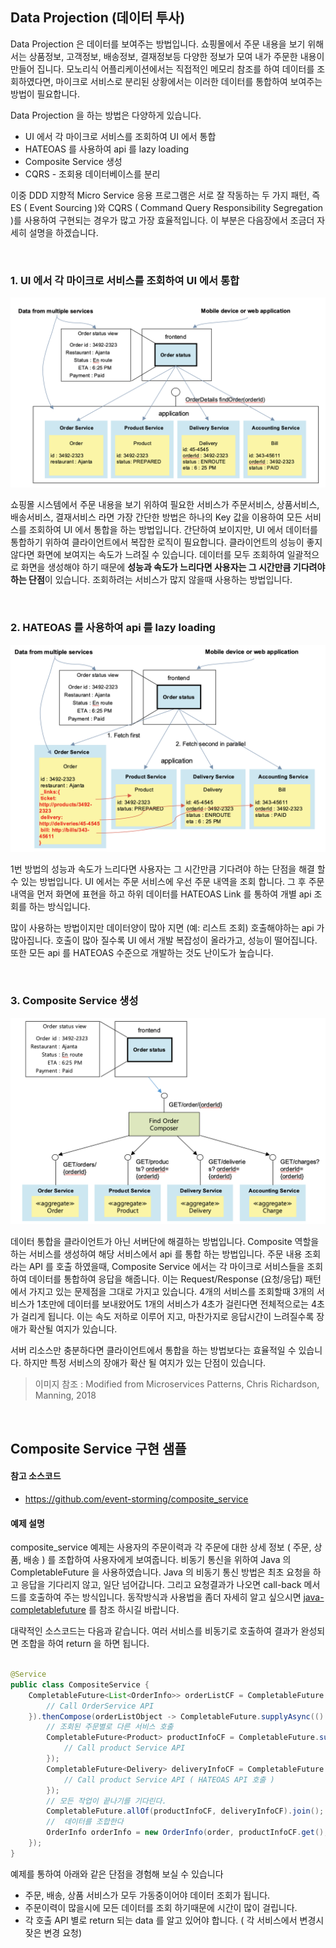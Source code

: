 ## Data Projection (데이터 투사)

Data Projection 은 데이터를 보여주는 방법입니다. 쇼핑몰에서 주문 내용을 보기 위해서는 상품정보, 고객정보, 배송정보, 결재정보등 다양한 정보가 모여 내가 주문한 내용이 만들어 집니다. 모노리식 어플리케이션에서는 직접적인 메모리 참조를 하여 데이터를 조회하였다면, 마이크로 서비스로 분리된 상황에서는 이러한 데이터를 통합하여 보여주는 방법이 필요합니다.

Data Projection 을 하는 방법은 다양하게 있습니다.  

* UI 에서 각 마이크로 서비스를 조회하여 UI 에서 통합
* HATEOAS 를 사용하여 api 를 lazy loading
* Composite Service 생성
* CQRS - 조회용 데이터베이스를 분리

이중 DDD 지향적 Micro Service 응용 프로그램은 서로 잘 작동하는 두 가지 패턴, 즉 ES ( Event Sourcing )와 CQRS ( Command Query Responsibility Segregation )를 사용하여 구현되는 경우가 많고 가장 효율적입니다. 이 부분은 다음장에서 조금더 자세히 설명을 하겠습니다.

<br/>

### 1. UI 에서 각 마이크로 서비스를 조회하여 UI 에서 통합

![](/img/03_Bizdevops/05/05/dp01.png)

쇼핑몰 시스템에서 주문 내용을 보기 위하여 필요한 서비스가 주문서비스, 상품서비스, 배송서비스, 결재서비스 라면 가장 간단한 방법은 하나의 Key 값을 이용하여 모든 서비스를 조회하여 UI 에서 통합을 하는 방법입니다. 간단하여 보이지만, UI 에서 데이터를 통합하기 위하여 클라이언트에서 복잡한 로직이 필요합니다. 클라이언트의 성능이 좋지 않다면 화면에 보여지는 속도가 느려질 수 있습니다. 데이터를 모두 조회하여 일괄적으로 화면을 생성해야 하기 때문에 **성능과 속도가 느리다면 사용자는 그 시간만큼 기다려야 하는 단점**이 있습니다. 조회하려는 서비스가 많지 않을때 사용하는 방법입니다.

<br/>

### 2. HATEOAS 를 사용하여 api 를 lazy loading

![](/img/03_Bizdevops/05/05/dp02.png)

1번 방법의 성능과 속도가 느리다면 사용자는 그 시간만큼 기다려야 하는 단점을 해결 할 수 있는 방법입니다. UI 에서는 주문 서비스에 우선 주문 내역을 조회 합니다. 그 후 주문 내역을 먼저 화면에 표현을 하고 하위 데이터를 HATEOAS Link 를 통하여 개별 api 조회를 하는 방식입니다. 

많이 사용하는 방법이지만 데이터양이 많아 지면 (예: 리스트 조회) 호출해야하는 api 가 많아집니다. 호출이 많아 질수록 UI 에서 개발 복잡성이 올라가고, 성능이 떨어집니다. 또한 모든 api 를 HATEOAS 수준으로 개발하는 것도 난이도가 높습니다. 

<br/>

### 3. Composite Service 생성

![](/img/03_Bizdevops/05/05/dp03.png)

데이터 통합을 클라이언트가 아닌 서버단에 해결하는 방법입니다. Composite 역할을 하는 서비스를 생성하여 해당 서비스에서 api 를 통합 하는 방법입니다. 주문 내용 조회 라는 API 를 호출 하였을때, Composite Service 에서는 각 마이크로 서비스들을 조회하여 데이터를 통합하여 응답을 해줍니다. 이는 Request/Response (요청/응답) 패턴에서 가지고 있는 문제점을 그대로 가지고 있습니다. 4개의 서비스를 조회할때 3개의 서비스가 1초만에 데이터를 보내왔어도 1개의 서비스가 4초가 걸린다면 전체적으로는 4초가 걸리게 됩니다. 이는 속도 저하로 이루어 지고, 마찬가지로 응답시간이 느려질수록 장애가 확산될 여지가 있습니다.  

서버 리소스만 충분하다면 클라이언트에서 통합을 하는 방법보다는 효율적일 수 있습니다. 하지만 특정 서비스의 장애가 확산 될 여지가 있는 단점이 있습니다.

> 이미지 참조 : Modified from Microservices Patterns, Chris Richardson, Manning, 2018

<br/>

## Composite Service 구현 샘플

#### 참고 소스코드
* https://github.com/event-storming/composite_service  

#### 예제 설명

composite_service 예제는 사용자의 주문이력과 각 주문에 대한 상세 정보 ( 주문, 상품, 배송 ) 를 조합하여 사용자에게 보여줍니다. 비동기 통신을 위하여 Java 의 CompletableFuture 을 사용하였습니다. Java 의 비동기 통신 방법은 최초 요청을 하고 응답을 기다리지 않고, 일단 넘어갑니다. 그리고 요청결과가 나오면 call-back 메서드를 호출하여 주는 방식입니다. 동작방식과 사용법을 좀더 자세히 알고 싶으시면 [java-completablefuture](https://www.baeldung.com/java-completablefuture) 를 참조 하시길 바랍니다.  

대략적인 소스코드는 다음과 같습니다. 여러 서비스를 비동기로 호출하여 결과가 완성되면 조합을 하여 return 을 하면 됩니다.

```java

@Service
public class CompositeService { 
    CompletableFuture<List<OrderInfo>> orderListCF = CompletableFuture.supplyAsync(() -> { 
        // Call OrderService API
    }).thenCompose(orderListObject -> CompletableFuture.supplyAsync(() -> {
        // 조회된 주문별로 다른 서비스 호출 
        CompletableFuture<Product> productInfoCF = CompletableFuture.supplyAsync(() -> {
            // Call product Service API
        });  
        CompletableFuture<Delivery> deliveryInfoCF = CompletableFuture.supplyAsync(() -> {
            // Call product Service API ( HATEOAS API 호출 ) 
        });  
        // 모든 작업이 끝나기를 기다린다. 
        CompletableFuture.allOf(productInfoCF, deliveryInfoCF).join();
        //  데이터를 조합한다
        OrderInfo orderInfo = new OrderInfo(order, productInfoCF.get(), deliveryInfoCF.get());
    });
}
```

예제를 통하여 아래와 같은 단점을 경험해 보실 수 있습니다

* 주문, 배송, 상품 서비스가 모두 가동중이어야 데이터 조회가 됩니다.
* 주문이력이 많을시에 모든 데이터를 조회 하기때문에 시간이 많이 걸립니다.
* 각 호출 API 별로 return 되는 data 를 알고 있어야 합니다. ( 각 서비스에서 변경시 잦은 변경 요청)

 
<br/>
